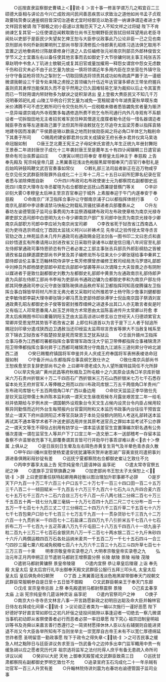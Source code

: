 <!-- { "loadSidebar": true } -->
　　○巡按直隶监察御史曹璘上＜锍-釒＞言十事一修圣学谓万几之暇宜召二三硕德大臣相与讲论古今兴亡成败询问民间善恶疾苦以求致治之道他如尚书孟子贞观政要陆贽奏议通鉴纲目皆深切治道者尤宜时经御览以助圣德一纳谏诤谓迩者进士李文祥因言被谪  陛下御极之初小臣遽以言黜恐天下之人不知文祥之过将疑  陛下不肯纳谏乞复其官一公任使谓迩闻敕取致仕尚书王恕朝野臣民皆拭目倾耳望用此老臣寻闻处以吏部于是臣民少失望矣乞俾王恕与大臣参议政事此乃公论非臣一己之见也南京刑部尚书何乔新刚果明刑工部尚书黎淳清修孤介侍郎黄孔昭练习选法俱乞取用不宜置之远地餋病检讨陈献章修身行道之人去任编修张元祯南京刑部员外郎林俊皆文学节义之士宜置左右以备任使其他言事而去如御史于大节徐镛何珖主事王纯张吉苏章赵明中书舍人丁玑进士敖毓元或复其旧官或量加擢用一释怨女谓宫中怨女无虑数千伤和召灾未必不由于此乞量为放出一慎将领谓近年多用内臣在京坐营在外镇守及分守守备监枪将领为之掣肘乞一切取回慎选将领责其成功如有疏虞严置于法一谨细微谓我朝设三千营专处来降之虏授之首领编为什伍近年达官寖多蟒衣王带坐府握兵虽则资其勇悍岂能保其久而不变乎然用之已久固难轻易乞渐为裁抑以后止令其富贵而已一节财用谓内帑财物多为献谀之徒积渐诱出  皇上登极大赉臣民又不知几千万况明春郊祀礼成  山陵工毕例合行赏乞量为减免一宽租赋谓今年湖贵夏秋旱暯东南米价沸腾不可不虑乞敕所司行令灾伤处所凡一应税粮未徵者悉皆蠲免贫者量为赈济一息异端谓京城内外寺观繁多每遇修造所费不赀乞令所司通行内外凡寺观有不系额设者一切拆毁田地无主者招贫难军民住种其僧道无度牒者勒令还俗一惜名器谓迩者贼臣李孜省等左道害政己置于法但其所得诰敕犹在乞尽追夺太监梁芳奏以指挥袁辂地建寺因而准袭广平侯爵是辂以数亩之地而封侯勋臣闻之将必角□羊体乞为黜削命下其奏于所司
　　○赐周府建安郡君并仪宾关成镇安王府长泰乡君并仪宾马杲诰命冠服如制
　　○唐王芝北薨王宪王之子母妃宋氏宣德九年生正统九年册封舞阳王景泰二年进封唐世子成化十三年袭封唐王至是薨年五十有四讣闻辍朝三日遣官谕祭命有司治丧葬谥曰庄
　　○庚寅以明日将奉安  孝穆皇太后神主于  奉慈殿  上告  奉先殿及  宪宗纯皇帝几筵  上黑翼善冠浅淡色袍服黑犀带御奉天门百官行奉慰礼是后始鸣钟鼓鸣鞭文武百官奏事如常仪
　　○敕礼部三法司兹者新正在迩万物咸亨在京见任文武群臣除赃罪外自成化二十三年十二月二十五日以前所犯罪名纪录在官者悉与湔除俾图自新
　　○升四川布政司右布政使谢士元为都察院右副都御史巡抚四川南京大理寺左寺丞翟瑄为右佥都御史巡抚山西兼提督鴈门等关
　　○辛卯卯刻大雾○孝穆皇太后神主至京百官奉迎于城外  上素服奉迎于午门内遂奉安于奉慈殿
　　○命南京广洋卫指挥佥事孙让守御南京浦子口以都指挥体统行事
　　○南京礼部郎中李谅奏请禁马快船之附载私货骚扰驿递者兵部覆奏从之
　　○升左春坊左谕德管国子监司业事费訚为本监祭酒福建布政司左布政使章格为南京光禄寺卿吏部文选司郎中白思明为太仆寺少卿南京户部广东司郎中张贲为南京光禄寺少卿南京兵部职方司郎中李应祯为南京尚宝司卿
　　○李孜省死于狱孜省江西南昌人初为吏待选京师成化丁酉因太监钱义柯兴以祈祷术见  先帝试之验传授太常寺丞言官劾之改上林苑监丞未几传升通政司右通政赐金冠法剑各一图书印二文曰忠贞和直曰妙悟道玄有所奏请用以封进孜省又日采取符录诸书以献宠信日隆八年间官至礼部左侍郎掌通政司事恃恩骄恣有忤己者必害之工部主事张吉兵部员外郎彭纲劾之皆被谪孜省益自肆遂譛吏部尚书尹旻及其子编修龙所与往来太仆少卿张璲给事中秦昇工部侍郎谈伦主事王范翰林院侍讲学士焦芳修撰曾彦编修王敕司经局洗马罗璟礼部郎中刘绅员外郎杨棨吏部郎中郑宏兵部郎中邹袭等并以次谪降士大夫皆畏之亦有阴附以媒进者于是致仕副都御史刘敷为左都御史礼部郎中黄景为左通政南京礼部侍郎尹直为兵部左侍郎工部尚书李裕为吏部尚书通政边镛为佥都御史李和为南京户部左侍郎其同僚通政司参议元守直张璞陈琬俱进品秩府军前卫都指挥同知高俊腾骧左卫指挥佥事白锦皆举将材凡所言无弗允者又采取时论所推若学士杨守陈少詹事刘健都御史李敏侍郎李嗣大理寺卿张锦少卿冯贯及吏部侍郎徐溥学士倪岳南京国子祭酒刘宣通政黄孔昭左都御史余子俊等皆密封推荐缙绅之进退多出其口人亦无敢言者矣是时又有临江人邓常恩番禺人赵玉芝并晓方术常恩由太监陈喜进传升太常卿以符愈  孝肃太后疾赐图书印曰橐籥阴阳玉芝由太监高谅进以修玄谷立世经天人归德颂累官太常卿并受恩宠然其势皆不若孜省之甚  上即位科道首以为言于是下三人者于狱追所赐冠剑印章分遣戌狭西边卫遇赦当还印绶监太监蒋琮言孜省等罪大不当赦复械系至京下锦衣卫狱孜省不胜楚掠至是死而常恩玉芝犹系狱云
　　○壬辰升赣州卫指挥佥事冯泰为江西都司署都指挥佥事管理军政改注大宁前卫带俸都指挥佥事褚锦清济阳卫带俸都指挥佥事何昇于江西都司褚锦清分守南昌九江湖东三道何昇分守岭北湖西二道
　　○癸巳赐蜀府镇国将军申鉴并夫人庆成王府奉国将军表栦表棱诰命冠服如制
　　○守备沂州山东都指挥佥事袁纲乞致仕许之
　　○致仕南京兵部尚书王恕疾愈至京复辞吏部尚书之命  上曰卿年德老成久为人望所属特兹简任不允所辞
　　○以旱灾免湖广黄州武昌等府秋粮及卫所屯粮十之六其原会该角□羊京库折银米六万石贵州折银米十万二千四百石广西折银米三万石山西折银米七万七千石悉存留本处充王府并官军人等俸粮之用而以四川布政司库银二万五千两借角□羊贵州广东布政司库银七千五百两借角□羊广西以备边用
　　○命钦天监监正李华致仕先是钦天监冠带儒士朱祚陈本监利病一谓天文生昼夜观候冬月露坐艰苦宜二年一给毛袄并依期给与岁例木炭一谓国朝外设观象台令天文生占候内设灵台令内臣占候用较察异同勤惰而近时外台生每预报内台官雷同附和又本监历书政事内台往往干预皆宜禁止一谓天下府州县阴阳正术等官员缺湏于本处见役额内阴阳人考送礼部转送本监再试其不通本等学术者不许送吏部选用并坐其原考送官员之罪如本监考试不公亦罪之一谓天文等生不得役占别用有妨学业一谓本监该差官生宜置簿编次职名遇有公务循次差拨一谓在监官生人等并户下丁口宜三年一造文册二本一送部稽考一存留本监备察不许滥冒收充事下礼部覆奏谓其言皆可行并劾华行事乖谬难以表＜衣十＞僚属  上俱从之
　　○是日辰刻日生晕及左右珥色赤黄复生背气及半晕色青赤良久散
　　○甲午四川播州宣慰使杨爱遣安抚犹滽等庆贺并谢恩湖广容美宣抚司遣把事刘源进香俱赐彩叚钞锭有差
　　○巡抚宁夏都察院右佥都御史崔让乞致仕不允
　　○丙申岁暮享太庙上告  宪宗纯皇帝几筵请神诣  庙享祀
　　○遣太常寺官祭五祀之神
　　○遣旗手卫官祭旗纛之神
　　○加吏部尚书王恕太子太保恕上＜锍-釒＞辞  上曰吏部重任朕特起卿用典铨衡以图治理加升职事卿不必辞
　　○是岁天下户九百一十万二千六百三十户口五千二十万七千一百三十四口田一百二十五万三千八百二十一倾田赋米一千九百五十六万三千九百六十七石九斗九升四合麦六百七十五万七千三百六十二石六合丝三万七千八百一斤八两七钱二分绵二百七十万三千五百五十两一钱七分九厘三毫绢一十九万七百四十九匹二尺二寸七分布一百一十五万一千七百七十九匹三丈二寸三分绵花二十四万六千三百斤草二千五百七十六万七千七百包束户口钞七千七百三十七万五千九百一十一贯杂货钞七千三百九十二万六百一十九贯折米一千四百七十二石盐课二百四万九千八引折米五千七百八十七石折布二万一千七百九十五疋茶课八万九千斤屯田二十八万五千四百八十一顷九亩子粒二百九十三万二千七百石金银货共八万一千二百七十两水银二百二十九斤朱砂四十六斤八两儹运粮四百万石各处运纳米麦共一千五百二万一千七十五石四斗一合三勺四抄三撮七粟六粒减免税粮七百八十九万六千三百三十九石三斗四升草七百七十三万三百一十束
　　明孝宗敬皇帝实录卷之八
大明孝宗敬皇帝实录卷之九
　　弘治元年正月丙申朔正旦节遣驸马都尉王增蔡震分祭  长陵  献陵  景陵  裕陵  茂陵
　　○遣驸马都尉黄镛祭  景皇帝陵寝
　　○遣内宜祭  恭让章皇后陵寝  上诣  奉先殿  太皇太后  皇太后宫行礼毕出御奉天殿文武群臣公服行五拜三叩头礼  太皇太后  皇太后  皇后俱免命妇朝贺
　　○丁酉  上黑翼善冠浅淡色袍黑犀带御奉天门视朝文武群臣常服朝参自是日至十五日皆不御殿
　　○文武群臣朝亲王于奉天门东廊
　　○戊戌  宣宗皇帝忌辰  上祭  奉先殿遣驸马都尉蔡震祭  景陵
　　○己亥孟春享  太庙  上诣  宪宗纯皇帝几筵诣神灵诣  庙享祀
　　○遣内官祭司户之神
　　○庚子
　　○南京大仆寺寺丞文林言八事一开言路愿新政之初明目达聪及命大臣并翰林官日侍左右择成化间章＜锍-釒＞议论谠正者类为一编以次施行一谨好恶愿  陛下好德好学好直言常如即位之初凡奸佞之徒投间抵隙以事逢迎者一切绝去一察几微谓当事机初动即从省祭使善者必行而恶者必禁一率旧章愿  陛下究心  祖宗旧制皇明祖训等书及尧舜以来嘉言善行悉遵行之一简贤材愿择休休人臣以左右辅弼则自能进贤退不肖又今大臣各举所知有不当则坐举主一崇宽厚自古帝王未有不以宽仁厚德绵延世祚者愿  圣明留意一勤政事愿  陛下于政令之得失章＜锍-釒＞之可否民事之缓急人材之黜陟日与廷臣讲议务求至当一饬武备今之边帅多出幸门监军輙用中贵一有缓急胡以应之愿者究历代并  祖宗选将监军之法付托得人庶乎有备无患疏入命所司详议以闻
　　○癸卯以大祀  天地  上御奉天殿誓戒文武群臣致斋三日
　　○巡抚甘肃都察院右副都御史罗明乞致仕不允
　　○追录宣府玉石沟成化二十一年杀贼有功官军一百三人升赏有差
　　○升翰林院侍讲刘震为右春坊右谕德管国子监司业事
